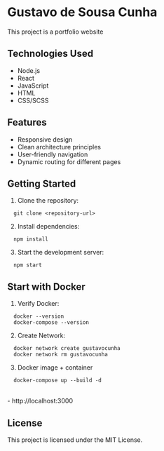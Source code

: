 # Gustavo de Sousa Cunha
This project is a portfolio website

## Technologies Used
- Node.js
- React
- JavaScript
- HTML
- CSS/SCSS


## Features
- Responsive design
- Clean architecture principles
- User-friendly navigation
- Dynamic routing for different pages


## Getting Started

1. Clone the repository:
  ```
    git clone <repository-url>
  ```
2. Install dependencies:
  ```
    npm install
  ```
3. Start the development server:
  ```
    npm start
  ```

## Start with Docker

1. Verify Docker:
  ```
    docker --version
    docker-compose --version
  ```
2. Create Network:
  ```
    docker network create gustavocunha
    docker network rm gustavocunha
  ```
3. Docker image + container
  ```
    docker-compose up --build -d
  ```

<br/>
- http://localhost:3000


## License

This project is licensed under the MIT License.
